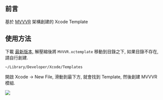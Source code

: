 ## 前言

基於 [MVVVR](https://shinrenpan.github.io/project/01.html) 架構創建的 Xcode Template

## 使用方法

下載 [最新版本](https://github.com/shinrenpan/MVVVR-Template/releases/latest/), 解壓縮後將 `MVVVR.xctemplate` 移動到目錄之下, 如果目錄不存在, 請自行創建.

```
~/Library/Developer/Xcode/Templates
```

開啟 Xcode -> New File, 滑動到最下方, 就會找到 Template, 然後創建 MVVVR 模組.

![](https://raw.githubusercontent.com/shinrenpan/MVVVR-Template/main/images/1.png)

